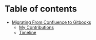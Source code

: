 # Table of contents

* [Migrating From Confluence to Gitbooks](README.md)
    * [My Contributions](Contributions.md)
    * [Timeline](timeline.md)


